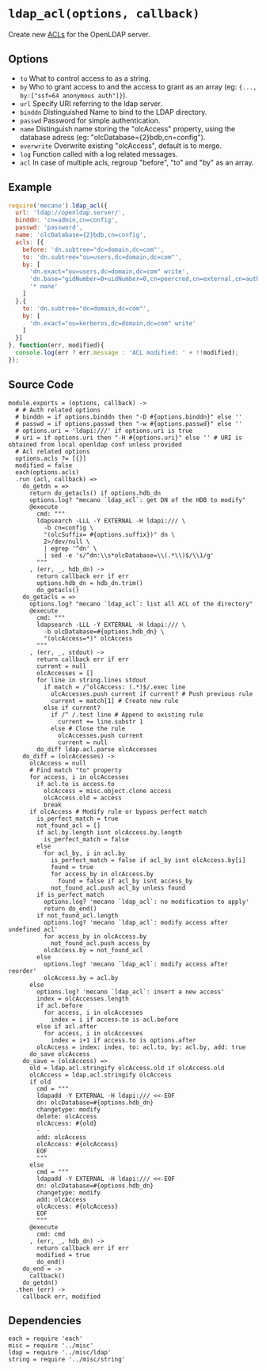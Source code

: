 
# `ldap_acl(options, callback)`

Create new [ACLs](acls) for the OpenLDAP server.

## Options

*   `to`
    What to control access to as a string.
*   `by`
    Who to grant access to and the access to grant as an array
    (eg: `{..., by:["ssf=64 anonymous auth"]}`).
*   `url`
    Specify URI referring to the ldap server.
*   `binddn`
    Distinguished Name to bind to the LDAP directory.
*   `passwd`
    Password for simple authentication.
*   `name`
    Distinguish name storing the "olcAccess" property, using the database adress
    (eg: "olcDatabase={2}bdb,cn=config").
*   `overwrite`
    Overwrite existing "olcAccess", default is to merge.
*   `log`
    Function called with a log related messages.
*   `acl`
    In case of multiple acls, regroup "before", "to" and "by" as an array.

## Example

```js
require('mecano').ldap_acl({
  url: 'ldap://openldap.server/',
  binddn: 'cn=admin,cn=config',
  passwd: 'password',
  name: 'olcDatabase={2}bdb,cn=config',
  acls: [{
    before: 'dn.subtree="dc=domain,dc=com"',
    to: 'dn.subtree="ou=users,dc=domain,dc=com"',
    by: [
      'dn.exact="ou=users,dc=domain,dc=com" write',
      'dn.base="gidNumber=0+uidNumber=0,cn=peercred,cn=external,cn=auth" read',
      '* none'
    ]
  },{
    to: 'dn.subtree="dc=domain,dc=com"',
    by: [
      'dn.exact="ou=kerberos,dc=domain,dc=com" write'
    ]
  }]
}, function(err, modified){
  console.log(err ? err.message : 'ACL modified: ' + !!modified);
});
```

## Source Code

    module.exports = (options, callback) ->
      # # Auth related options
      # binddn = if options.binddn then "-D #{options.binddn}" else ''
      # passwd = if options.passwd then "-w #{options.passwd}" else ''
      # options.uri = 'ldapi:///' if options.uri is true
      # uri = if options.uri then "-H #{options.uri}" else '' # URI is obtained from local openldap conf unless provided
      # Acl related options
      options.acls ?= [{}]
      modified = false
      each(options.acls)
      .run (acl, callback) =>
        do_getdn = =>
          return do_getacls() if options.hdb_dn
          options.log? "mecano `ldap_acl`: get DN of the HDB to modify"
          @execute
            cmd: """
            ldapsearch -LLL -Y EXTERNAL -H ldapi:/// \
              -b cn=config \
              "(olcSuffix= #{options.suffix})" dn \
              2>/dev/null \
              | egrep '^dn' \
              | sed -e 's/^dn:\\s*olcDatabase=\\(.*\\)$/\\1/g'
            """
          , (err, _, hdb_dn) ->
            return callback err if err
            options.hdb_dn = hdb_dn.trim()
            do_getacls()
        do_getacls = =>
          options.log? "mecano `ldap_acl`: list all ACL of the directory"
          @execute
            cmd: """
            ldapsearch -LLL -Y EXTERNAL -H ldapi:/// \
              -b olcDatabase=#{options.hdb_dn} \
              "(olcAccess=*)" olcAccess
            """
          , (err, _, stdout) ->
            return callback err if err
            current = null
            olcAccesses = []
            for line in string.lines stdout
              if match = /^olcAccess: (.*)$/.exec line
                olcAccesses.push current if current? # Push previous rule
                current = match[1] # Create new rule
              else if current?
                if /^ /.test line # Append to existing rule
                  current += line.substr 1
                else # Close the rule
                  olcAccesses.push current
                  current = null
            do_diff ldap.acl.parse olcAccesses
        do_diff = (olcAccesses) ->
          olcAccess = null
          # Find match "to" property
          for access, i in olcAccesses
            if acl.to is access.to
              olcAccess = misc.object.clone access
              olcAccess.old = access
              break
          if olcAccess # Modify rule or bypass perfect match
            is_perfect_match = true
            not_found_acl = []
            if acl.by.length isnt olcAccess.by.length
              is_perfect_match = false
            else
              for acl_by, i in acl.by
                is_perfect_match = false if acl_by isnt olcAccess.by[i]
                found = true
                for access_by in olcAccess.by
                  found = false if acl_by isnt access_by
                not_found_acl.push acl_by unless found
            if is_perfect_match
              options.log? 'mecano `ldap_acl`: no modification to apply'
              return do_end()
            if not_found_acl.length
              options.log? 'mecano `ldap_acl`: modify access after undefined acl'
              for access_by in olcAccess.by
                not_found_acl.push access_by
              olcAccess.by = not_found_acl
            else
              options.log? 'mecano `ldap_acl`: modify access after reorder'
              olcAccess.by = acl.by
          else
            options.log? 'mecano `ldap_acl`: insert a new access'
            index = olcAccesses.length
            if acl.before
              for access, i in olcAccesses
                index = i if access.to is acl.before
            else if acl.after
              for access, i in olcAccesses
                index = i+1 if access.to is options.after
            olcAccess = index: index, to: acl.to, by: acl.by, add: true
          do_save olcAccess
        do_save = (olcAccess) =>
          old = ldap.acl.stringify olcAccess.old if olcAccess.old
          olcAccess = ldap.acl.stringify olcAccess
          if old
            cmd = """
            ldapadd -Y EXTERNAL -H ldapi:/// <<-EOF
            dn: olcDatabase=#{options.hdb_dn}
            changetype: modify
            delete: olcAccess
            olcAccess: #{old}
            -
            add: olcAccess
            olcAccess: #{olcAccess}
            EOF
            """
          else
            cmd = """
            ldapadd -Y EXTERNAL -H ldapi:/// <<-EOF
            dn: olcDatabase=#{options.hdb_dn}
            changetype: modify
            add: olcAccess
            olcAccess: #{olcAccess}
            EOF
            """
          @execute
            cmd: cmd
          , (err, _, hdb_dn) ->
            return callback err if err
            modified = true
            do_end()
        do_end = ->
          callback()
        do_getdn()
      .then (err) ->
        callback err, modified

## Dependencies

    each = require 'each'
    misc = require '../misc'
    ldap = require '../misc/ldap'
    string = require '../misc/string'

[acls]: http://www.openldap.org/doc/admin24/access-control.html
[tuto]: https://documentation.fusiondirectory.org/fr/documentation/convert_acl

